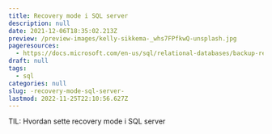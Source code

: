 ```yaml
---
title: Recovery mode i SQL server
description: null
date: 2021-12-06T18:35:02.213Z
preview: /preview-images/kelly-sikkema-_whs7FPfkwQ-unsplash.jpg
pageresources:
  - https://docs.microsoft.com/en-us/sql/relational-databases/backup-restore/view-or-change-the-recovery-model-of-a-database-sql-server?view=sql-server-ver15
draft: null
tags:
  - sql
categories: null
slug: -recovery-mode-sql-server-
lastmod: 2022-11-25T22:10:56.627Z
---
```


TIL: Hvordan sette recovery mode i SQL server
<!--more-->
